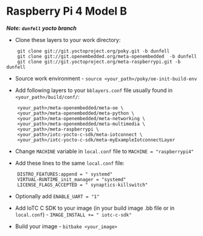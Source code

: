 # Raspberry Pi 4 Model B 

***Note: `dunfell` yocto branch***

- Clone these layers to your work directory:
``` 
    git clone git://git.yoctoproject.org/poky.git -b dunfell
    git clone git://git.openembedded.org/meta-openembedded  -b dunfell
    git clone git://git.yoctoproject.org/meta-raspberrypi.git -b dunfell
```
- Source work environment - `source <your_path>/poky/oe-init-build-env`

- Add following layers to your `bblayers.conf` file usually found in `<your_path>/build/conf/`:
```
    <your_path>/meta-openembedded/meta-oe \ 
    <your_path>/meta-openembedded/meta-python \ 
    <your_path>/meta-openembedded/meta-networking \ 
    <your_path>/meta-openembedded/meta-multimedia \
    <your_path>/meta-raspberrypi \
    <your_path>/iotc-yocto-c-sdk/meta-iotconnect \
    <your_path>/iotc-yocto-c-sdk/meta-myExampleIotconnectLayer 
```

- Change `MACHINE` variable in `local.conf` file to `MACHINE = "raspberrypi4"`

- Add these lines to the same `local.conf` file:
```
    DISTRO_FEATURES:append = " systemd"
    VIRTUAL-RUNTIME_init_manager = "systemd"
    LICENSE_FLAGS_ACCEPTED = " synaptics-killswitch"
```
- Optionally add `ENABLE_UART = "1"`

- Add IoTC C SDK to your image (in your build image .bb file or in `local.conf`) - `IMAGE_INSTALL += " iotc-c-sdk"`

- Build your image - `bitbake <your_image>`